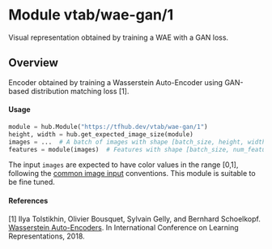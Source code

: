 # Module vtab/&zwnj;wae-gan/1
Visual representation obtained by training a WAE with a GAN loss.

<!-- asset-path: https://storage.googleapis.com/vtab/wae-gan/1.tar.gz -->
<!-- dataset: imagenet-ilsvrc-2012-cls -->
<!-- task: image-feature-vector -->
<!-- network-architecture: wae -->
<!-- fine-tunable: true -->
<!-- format: hub -->


## Overview
Encoder obtained by training a Wasserstein Auto-Encoder using GAN-based
distribution matching loss [1].

#### Usage

```python
module = hub.Module("https://tfhub.dev/vtab/wae-gan/1")
height, width = hub.get_expected_image_size(module)
images = ...  # A batch of images with shape [batch_size, height, width, 3].
features = module(images)  # Features with shape [batch_size, num_features].
```

The input `images` are expected to have color values in the range [0,1], following
the [common image input](https://www.tensorflow.org/hub/common_signatures/images#input) conventions.
This module is suitable to be fine tuned.

#### References
[1] Ilya Tolstikhin, Olivier Bousquet, Sylvain Gelly, and Bernhard Schoelkopf.
[Wasserstein Auto-Encoders](https://openreview.net/forum?id=HkL7n1-0b).
In International Conference on Learning Representations, 2018.
